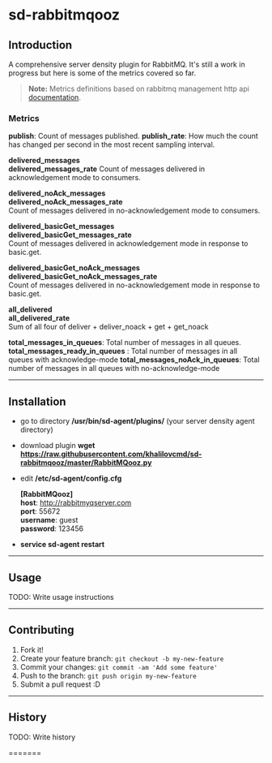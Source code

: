 # sd-rabbitmqooz

## Introduction

A comprehensive server density plugin for RabbitMQ. It's still a work in progress but here is some of the metrics covered so far.

> **Note:** Metrics definitions based on rabbitmq management http api [documentation](http://hg.rabbitmq.com/rabbitmq-management/raw-file/c1c6c64ac1ab/priv/www/doc/stats.html).

### **Metrics**

**publish**: Count of messages published.
**publish_rate**:  How much the count has changed per second in the most recent sampling interval.

**delivered_messages**  
**delivered_messages_rate**
Count of messages delivered in acknowledgement mode to consumers.

**delivered_noAck_messages**  
**delivered_noAck_messages_rate**  
Count of messages delivered in no-acknowledgement mode to consumers.

**delivered_basicGet_messages**  
**delivered_basicGet_messages_rate**  
Count of messages delivered in acknowledgement mode in response to basic.get.

**delivered_basicGet_noAck_messages**  
**delivered_basicGet_noAck_messages_rate**  
Count of messages delivered in no-acknowledgement mode in response to basic.get.

**all_delivered**  
**all_delivered_rate**  
Sum of all four of deliver + deliver_noack + get + get_noack

**total_messages_in_queues**:  Total number of messages in all queues.
**total_messages_ready_in_queues** : Total number of messages in all queues with acknowledge-mode
**total_messages_noAck_in_queues**: Total number of messages in all queues with no-acknowledge-mode


----------


## Installation

 - go to directory **/usr/bin/sd-agent/plugins/** (your server density agent directory)
 - download plugin **wget https://raw.githubusercontent.com/khalilovcmd/sd-rabbitmqooz/master/RabbitMQooz.py**
 - edit **/etc/sd-agent/config.cfg**

    **[RabbitMQooz]**  
    **host**: http://rabbitmyqserver.com  
    **port**: 55672  
    **username**: guest  
    **password**: 123456

 - **service sd-agent restart**

----------

## Usage

TODO: Write usage instructions

----------

## Contributing

1. Fork it!
2. Create your feature branch: `git checkout -b my-new-feature`
3. Commit your changes: `git commit -am 'Add some feature'`
4. Push to the branch: `git push origin my-new-feature`
5. Submit a pull request :D

----------

## History

TODO: Write history





=======


